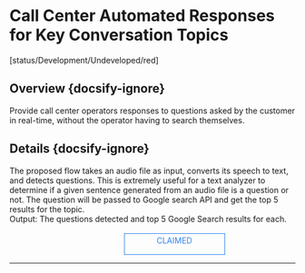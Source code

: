 <!--TODO: Replace all references to "VDA", "Developer Application", and "Developer App" with "Veritone Developer"-->
<style>
    #claim-this-flow-btn {
        display: block;
        color: #2F80ED;
        border: 1px solid #2F80ED;
        width: 170px;
        height: 30px;
        text-align: center;
        padding: 3px;
        position: relative;
        text-decoration: none;
        left: 40%;
    }
</style>
# Call Center Automated Responses for Key Conversation Topics
[status/Development/Undeveloped/red]


## Overview {docsify-ignore}
Provide call center operators responses to questions asked by the customer in real-time, without the operator having to search themselves.

## Details {docsify-ignore}
The proposed flow takes an audio file as input, converts its speech to text, and detects questions. This is extremely useful for a text analyzer to determine if a given sentence generated from an audio file is a question or not. The question will be passed to Google search API and get the top 5 results for the topic.
</br>
Output: The questions detected and top 5 Google Search results for each.
</br>
</br>
<a target="_blank" href="#" id="claim-this-flow-btn">CLAIMED</a>
<hr>